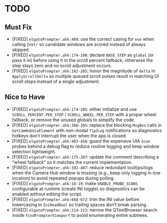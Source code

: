 # TODO

## Must Fix
- [FIXED] `elgatoPrompter.ahk:409`: use the correct casing for `exe` when calling `InStr` so candidate windows are scored instead of always skipped.
- [FIXED] `elgatoPrompter.ahk:174-198`: declare `BASE_STEP` as `global` (or pass it in) before using it in the scroll percent fallback; otherwise the step stays zero and no scroll adjustment occurs.
- [FIXED] `elgatoPrompter.ahk:182-205`: honor the magnitude of `delta` in `ApplyScrollDelta` so multiple queued scroll pulses result in matching UI scroll steps instead of a single adjustment.

## Nice to Have
- [FIXED] `elgatoPrompter.ahk:174-205`: either initialize and use `SCROLL_PERCENT_PER_STEP` / `SCROLL_WHEEL_PER_STEP` with a proper wheel fallback, or remove the unused globals to simplify the code.
- [FIXED] `elgatoPrompter.ahk:386-395`: replace the blocking `MsgBox` calls in `GetCamHubUiaElement` with non-modal `Tip`/`Log` notifications so diagnostics hotkeys don’t interrupt the user when the app is closed.
- [FIXED] `elgatoPrompter.ahk:403-436`: guard the expensive UIA `Scan` probes behind a debug flag to reduce routine logging and keep window selection lightweight.
- [FIXED] `elgatoPrompter.ahk:175-207`: update the comment describing a “wheel fallback” so it matches the current implementation.
- [FIXED] `elgatoPrompter.ahk:392-407`: reduce redundant tooltips/logs when the Camera Hub window is missing (e.g., keep only logging in one location) to avoid repeated popups during polling.
- [FIXED] `elgatoPrompter.ahk:18-19`: make `ENABLE_PROBE_SCANS` configurable at runtime (create INI toggle) so diagnostics can be enabled without editing the script.
- [FIXED] `elgatoPrompter.ahk:668-672`: trim the INI value before lowercasing in `IniReadBool` so trailing spaces don’t break parsing.
- [FIXED] `elgatoPrompter.ahk:214-223`: narrow the QTextBrowser search inside `FindPrompterViewport` to avoid enumerating entire subtrees.
